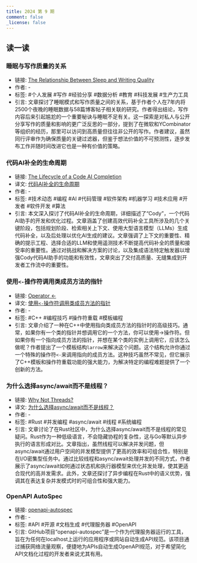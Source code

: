 ```yaml
---
title: 2024 第 9 期
comment: false
_license: false
---
```


## 读一读

### 睡眠与写作质量的关系

- 链接: [The Relationship Between Sleep and Writing Quality](https://breckyunits.com/sleepWriting.html)
- 作者: -
- 标签: #个人发展 #写作 #经验分享 #数据分析 #教育 #科技发展 #生产力工具
- 引言: 文章探讨了睡眠模式和写作质量之间的关系，基于作者个人在7年内将2500个夜晚的睡眠数据与58篇博客帖子相关联的研究。作者得出结论，写作内容后来引起尴尬的一个重要秘诀与睡眠不足有关。这一探索是对私人与公开分享写作的质量和影响的更广泛反思的一部分，提到了在微软和YCombinator等组织的经历，那里可以访问到高质量但往往非公开的写作。作者建议，虽然同行评审作为确保质量的关键过滤器，但鉴于想法价值的不可预测性，逐步发布工作并随时间改进它也是一种有价值的策略。

### 代码AI补全的生命周期

- 链接: [The Lifecycle of a Code AI Completion](https://sourcegraph.com/blog/the-lifecycle-of-a-code-ai-completion)
- 译文: [代码AI补全的生命周期](https://endermio.notion.site/AI-ed03198f7dc84870bd35aec17b4b629f)
- 作者: -
- 标签: #技术动态 #编程 #AI #代码管理 #软件架构 #机器学习 #技术应用 #开发者 #软件开发 #算法
- 引言: 本文深入探讨了代码AI补全的生命周期，详细描述了“Cody”，一个代码AI助手的开发和优化过程。文章涵盖了创建高效代码补全工具所涉及的几个关键阶段，包括规划阶段、检索相关上下文、使用大型语言模型（LLMs）生成代码补全，以及后处理以优化AI生成的建议。文章强调了上下文的重要性、精确的提示工程、选择合适的LLM和使用遥测技术不断提高代码补全的质量和接受率的重要性。通过对挑战和解决方案的讨论，以及集成语法特定触发器以增强Cody代码AI助手的功能和有效性，文章突出了交付高质量、无缝集成到开发者工作流中的重要性。

### 使用`<-`操作符调用类成员方法的指针

- 链接: [Operator <-](https://www.atnnn.com/p/operator-larrow/)
- 译文: [使用`<-`操作符调用类成员方法的指针](https://endermio.notion.site/e148de84a2b142feb198664cec30f02f)
- 作者: -
- 标签: #C++ #编程技巧 #操作符重载 #模板编程
- 引言: 文章介绍了一种在C++中使用指向类成员方法的指针时的高级技巧。通常，如果你有一个类的指针并想调用它的一个方法，你可以使用->操作符。但如果你有一个指向成员方法的指针，并想在某个类的实例上调用它，应该怎么做呢？作者提出了一个模板结构`larrow`来解决这个问题。这个结构允许你通过一个特殊的操作符`<-`来调用指向的成员方法。这种技巧虽然不常见，但它展示了C++模板和操作符重载功能的强大能力，为解决特定的编程难题提供了一个创新的方法。

### 为什么选择async/await而不是线程？

- 链接: [Why Not Threads?](https://notgull.net/why-not-threads/)
- 译文: [为什么选择async/await而不是线程？](https://endermio.notion.site/0d088ab25f52418fbf4b3659eca34b55)
- 作者: -
- 标签: #Rust #并发编程 #async/await #线程 #系统编程
- 引言: 文章讨论了在Rust社区中，为什么选择async/await而不是线程的常见疑问。Rust作为一种低级语言，不会隐藏协程的复杂性，这与Go等默认异步执行的语言形成对比。文章指出，虽然线程可以解决并发问题，但async/await通过用户空间的并发模型提供了更高的效率和可组合性，特别是在I/O密集型任务中。通过比较线程和async/await处理并发的不同方式，作者展示了async/await如何通过状态机和执行器模型来优化并发处理，使其更适合现代的高并发需求。此外，文章还探讨了异步编程在Rust中的语义优势，强调其在表达复杂并发模式时的可组合性和强大能力。

### OpenAPI AutoSpec

- 链接: [openapi-autospec](https://github.com/Adawg4/openapi-autospec)
- 作者: -
- 标签: #API #开源 #文档生成 #代理服务器 #OpenAPI
- 引言: GitHub项目“openapi-autospec”是一个作为代理服务器运行的工具，旨在为任何在localhost上运行的应用程序或网站自动生成API规范。该项目通过捕获网络流量观察，便捷地为APIs自动生成OpenAPI规范，对于希望简化API文档化过程的开发者来说尤其有用。

